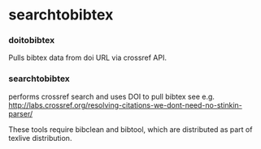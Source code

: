 searchtobibtex
==============

### doitobibtex
Pulls bibtex data from doi URL via crossref API.

### searchtobibtex
performs crossref search and uses DOI to pull bibtex
see e.g. http://labs.crossref.org/resolving-citations-we-dont-need-no-stinkin-parser/

These tools require bibclean and bibtool, which are distributed as part of texlive distribution.
